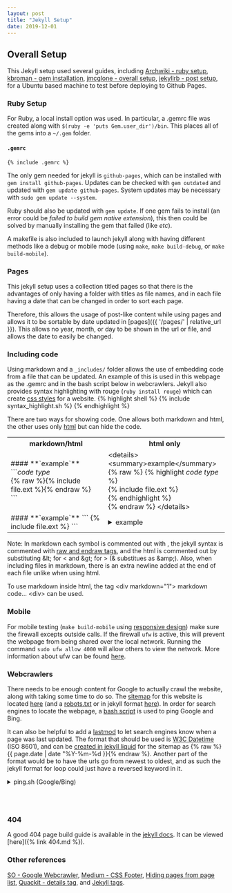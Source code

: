 ```yaml
---
layout: post
title: "Jekyll Setup"
date: 2019-12-01
---
```

## Overall Setup
This Jekyll setup used several guides, including
[Archwiki - ruby setup](https://wiki.archlinux.org/index.php/Ruby),
[kbroman - gem installation](https://kbroman.org/simple_site/pages/local_test.html),
[jmcglone - overall setup](http://jmcglone.com/guides/github-pages/),
[jekyllrb - post setup](https://jekyllrb.com/docs/step-by-step/08-blogging/),
for a Ubuntu based machine to test before deploying to Github Pages.

### Ruby Setup
For Ruby, a local install option was used. In particular, a .gemrc file was created along
with `$(ruby -e 'puts Gem.user_dir')/bin`. This places all of the gems into a `~/.gem`
folder.

#### **`.gemrc`**
```shell
{% include .gemrc %}
```
The only gem needed for jekyll is `github-pages`, which can be installed with `gem install
github-pages`. Updates can be checked with `gem outdated` and updated with `gem update
github-pages`. System updates may be necessary with `sudo gem update --system`.

Ruby should also be updated with `gem update`. If one gem fails to install (an error could
be *failed to build gem native extension*), this then could be solved by manually
installing the gem that failed (like *etc*).

A makefile is also included to launch jekyll along with having different methods like a
debug or mobile mode (using `make`, `make build-debug`, or `make build-mobile`).

### Pages
This jekyll setup uses a collection titled pages so that there is the advantages of only
having a folder with titles as file names, and in each file having a date that can be
changed in order to sort each page.

Therefore, this allows the usage of post-like content while using pages and allows it to
be sortable by date updated in [pages]({{ '/pages/' | relative_url }}). This allows no
year, month, or day to be shown in the url or file, and allows the date to easily be
changed.

### Including code
Using markdown and a `_includes/` folder allows the use of embedding code from a file that
can be updated. An example of this is used in this webpage as the .gemrc and in the bash
script below in webcrawlers. Jekyll also provides syntax highlighting with rouge
(`ruby install rouge`) which can create [css
styles](https://help.github.com/en/github/working-with-github-pages/about-github-pages-and-jekyll#syntax-highlighting)
for a website.
{% highlight shell %}
{% include syntax_highlight.sh %}
{% endhighlight %}

There are two ways for showing code. One allows both markdown and html, the other uses
only [html](https://caniuse.com/#feat=details) but can hide the code.

<table>
    <tr>
        <th>markdown/html</th>
        <th>html only</th>
    </tr>
    <tr>
        <td>
#### **`example`**<br>
```<i>code type</i><br>
{% raw %}{% include file.ext %}{% endraw %} <br>
```
        </td>
        <td>
&lt;details&gt;<br>
&lt;summary&gt;example&lt;/summary&gt;<br>
{% raw %}
{% highlight <i>code type</i> %}<br>
{% include file.ext %}<br>
{% endhighlight %}<br>
{% endraw %}
&lt;/details&gt;
        </td>
    </tr>
    <tr>
        <td>
<div markdown="1">
#### **`example`**
```
{% include file.ext %}
```
</div>
        </td>
        <td>
<details>
<summary>example</summary>
{% highlight shell %}
include code
{% endhighlight %}
</details>
        </td>
    </tr>
</table>


Note: In markdown each symbol is commented out with \, the jekyll syntax is commented
with [raw and
endraw tags](https://stackoverflow.com/questions/20568396/how-to-use-jekyll-code-in-inline-code-highlighting),
and the html is commented out by substituting &amp;lt; for < and &amp;gt; for > (&
substitues as &amp;amp;). Also, when including files in markdown, there is an extra
newline added at the end of each file unlike when using html.

To use markdown inside html, the tag &lt;div markdown="1"&gt; markdown code...
&lt;div&gt; can be used.

### Mobile
For mobile testing (`make build-mobile` using [responsive
design](https://developers.google.com/web/fundamentals/design-and-ux/responsive)) make
sure the firewall excepts outside calls. If the firewall `ufw` is active, this will
prevent the webpage from being shared over the local network. Running the command
`sudo ufw allow 4000` will allow others to view the network. More information about ufw
can be found
[here](https://sashabrava.github.io/2018/making-Jekyll-available-on-local-network.html).

### Webcrawlers
There needs to be enough content for Google to actually crawl the website, along with
taking some time to do so. The
[sitemap](https://jekyllrb.com/tutorials/convert-site-to-jekyll/#11-add-a-sitemap) for
this website is located [here](/sitemap.xml) (and a [robots.txt](/robots.txt) or in jekyll
format [here](https://github.com/mwyoung/mwyoung.github.io/blob/master/sitemap.xml)). In
order for search engines to locate the webpage, a [bash
script](https://github.com/mwyoung/mwyoung.github.io/blob/master/_code/ping.sh) is used to
ping Google and Bing.

It can also be helpful to add a [lastmod](https://www.sitemaps.org/protocol.html) to let
search engines know when a page was last updated. The format that should be used is [W3C
Datetime](https://www.w3.org/TR/NOTE-datetime) (ISO 8601), and can be [created in jekyll
liquid](http://alanwsmith.com/jekyll-liquid-date-formatting-examples)  for the sitemap as
{% raw %}{{ page.date | date "%Y-%m-%d }}{% endraw %}. Another part of the format would be
to have the urls go from newest to oldest, and as such the jekyll format for loop could
just have a reversed keyword in it.

<details>
<summary>ping.sh (Google/Bing)</summary>
{% highlight shell%}
{% include ping.sh %}
{% endhighlight %}
</details>
<h6>&nbsp;</h6>

### 404
A good 404 page build guide is available in the [jekyll docs](https://jekyllrb.com/tutorials/custom-404-page/).
It can be viewed [here]({% link 404.md %}).

### Other references
[SO - Google Webcrawler](https://stackoverflow.com/questions/10376009/how-send-to-google-ping-after-add-new-post/13989836#13989836),
[Medium - CSS Footer](https://medium.com/@paynoattn/flexbox-sticky-footer-d19dab50c34),
[Hiding pages from page list](https://mycyberuniverse.com/exclude-pages-from-navigation-menu-in-jekyll.html),
[Quackit - details tag](https://www.quackit.com/html_5/tags/html_details_tag.cfm), and
[Jekyll tags](https://longqian.me/2017/02/09/github-jekyll-tag/).

